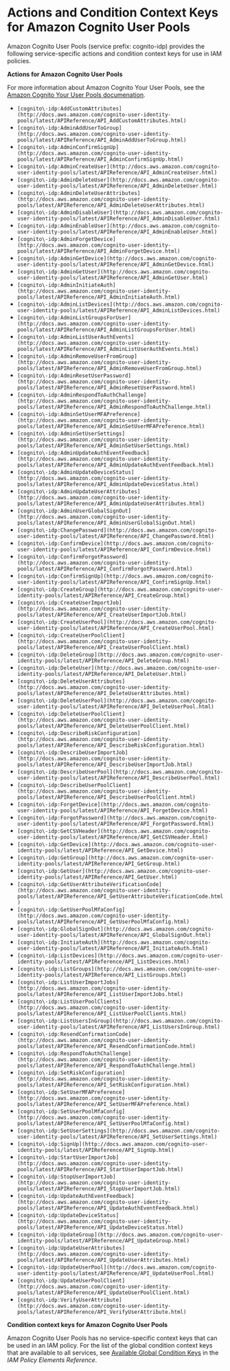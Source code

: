 # Actions and Condition Context Keys for Amazon Cognito User Pools<a name="list_cognito-idp"></a>

Amazon Cognito User Pools \(service prefix: cognito\-idp\) provides the following service\-specific actions and condition context keys for use in IAM policies\.

**Actions for Amazon Cognito User Pools**

For more information about Amazon Cognito Your User Pools, see the [Amazon Cognito Your User Pools documenation](http://docs.aws.amazon.com/cognito-user-identity-pools/latest/APIReference/)\.
+ `[cognito\-idp:AddCustomAttributes](http://docs.aws.amazon.com/cognito-user-identity-pools/latest/APIReference/API_AddCustomAttributes.html)`
+ `[cognito\-idp:AdminAddUserToGroup](http://docs.aws.amazon.com/cognito-user-identity-pools/latest/APIReference/API_AdminAddUserToGroup.html)`
+ `[cognito\-idp:AdminConfirmSignUp](http://docs.aws.amazon.com/cognito-user-identity-pools/latest/APIReference/API_AdminConfirmSignUp.html)`
+ `[cognito\-idp:AdminCreateUser](http://docs.aws.amazon.com/cognito-user-identity-pools/latest/APIReference/API_AdminCreateUser.html)`
+ `[cognito\-idp:AdminDeleteUser](http://docs.aws.amazon.com/cognito-user-identity-pools/latest/APIReference/API_AdminDeleteUser.html)`
+ `[cognito\-idp:AdminDeleteUserAttributes](http://docs.aws.amazon.com/cognito-user-identity-pools/latest/APIReference/API_AdminDeleteUserAttributes.html)`
+ `[cognito\-idp:AdminDisableUser](http://docs.aws.amazon.com/cognito-user-identity-pools/latest/APIReference/API_AdminDisableUser.html)`
+ `[cognito\-idp:AdminEnableUser](http://docs.aws.amazon.com/cognito-user-identity-pools/latest/APIReference/API_AdminEnableUser.html)`
+ `[cognito\-idp:AdminForgetDevice](http://docs.aws.amazon.com/cognito-user-identity-pools/latest/APIReference/API_AdminForgetDevice.html)`
+ `[cognito\-idp:AdminGetDevice](http://docs.aws.amazon.com/cognito-user-identity-pools/latest/APIReference/API_AdminGetDevice.html)`
+ `[cognito\-idp:AdminGetUser](http://docs.aws.amazon.com/cognito-user-identity-pools/latest/APIReference/API_AdminGetUser.html)`
+ `[cognito\-idp:AdminInitiateAuth](http://docs.aws.amazon.com/cognito-user-identity-pools/latest/APIReference/API_AdminInitiateAuth.html)`
+ `[cognito\-idp:AdminListDevices](http://docs.aws.amazon.com/cognito-user-identity-pools/latest/APIReference/API_AdminListDevices.html)`
+ `[cognito\-idp:AdminListGroupsForUser](http://docs.aws.amazon.com/cognito-user-identity-pools/latest/APIReference/API_AdminListGroupsForUser.html)`
+ `[cognito\-idp:AdminListUserAuthEvents](http://docs.aws.amazon.com/cognito-user-identity-pools/latest/APIReference/API_AdminListUserAuthEvents.html)`
+ `[cognito\-idp:AdminRemoveUserFromGroup](http://docs.aws.amazon.com/cognito-user-identity-pools/latest/APIReference/API_AdminRemoveUserFromGroup.html)`
+ `[cognito\-idp:AdminResetUserPassword](http://docs.aws.amazon.com/cognito-user-identity-pools/latest/APIReference/API_AdminResetUserPassword.html)`
+ `[cognito\-idp:AdminRespondToAuthChallenge](http://docs.aws.amazon.com/cognito-user-identity-pools/latest/APIReference/API_AdminRespondToAuthChallenge.html)`
+ `[cognito\-idp:AdminSetUserMFAPreference](http://docs.aws.amazon.com/cognito-user-identity-pools/latest/APIReference/API_AdminSetUserMFAPreference.html)`
+ `[cognito\-idp:AdminSetUserSettings](http://docs.aws.amazon.com/cognito-user-identity-pools/latest/APIReference/API_AdminSetUserSettings.html)`
+ `[cognito\-idp:AdminUpdateAuthEventFeedback](http://docs.aws.amazon.com/cognito-user-identity-pools/latest/APIReference/API_AdminUpdateAuthEventFeedback.html)`
+ `[cognito\-idp:AdminUpdateDeviceStatus](http://docs.aws.amazon.com/cognito-user-identity-pools/latest/APIReference/API_AdminUpdateDeviceStatus.html)`
+ `[cognito\-idp:AdminUpdateUserAttributes](http://docs.aws.amazon.com/cognito-user-identity-pools/latest/APIReference/API_AdminUpdateUserAttributes.html)`
+ `[cognito\-idp:AdminUserGlobalSignOut](http://docs.aws.amazon.com/cognito-user-identity-pools/latest/APIReference/API_AdminUserGlobalSignOut.html)`
+ `[cognito\-idp:ChangePassword](http://docs.aws.amazon.com/cognito-user-identity-pools/latest/APIReference/API_ChangePassword.html)`
+ `[cognito\-idp:ConfirmDevice](http://docs.aws.amazon.com/cognito-user-identity-pools/latest/APIReference/API_ConfirmDevice.html)`
+ `[cognito\-idp:ConfirmForgotPassword](http://docs.aws.amazon.com/cognito-user-identity-pools/latest/APIReference/API_ConfirmForgotPassword.html)`
+ `[cognito\-idp:ConfirmSignUp](http://docs.aws.amazon.com/cognito-user-identity-pools/latest/APIReference/API_ConfirmSignUp.html)`
+ `[cognito\-idp:CreateGroup](http://docs.aws.amazon.com/cognito-user-identity-pools/latest/APIReference/API_CreateGroup.html)`
+ `[cognito\-idp:CreateUserImportJob](http://docs.aws.amazon.com/cognito-user-identity-pools/latest/APIReference/API_CreateUserImportJob.html)`
+ `[cognito\-idp:CreateUserPool](http://docs.aws.amazon.com/cognito-user-identity-pools/latest/APIReference/API_CreateUserPool.html)`
+ `[cognito\-idp:CreateUserPoolClient](http://docs.aws.amazon.com/cognito-user-identity-pools/latest/APIReference/API_CreateUserPoolClient.html)`
+ `[cognito\-idp:DeleteGroup](http://docs.aws.amazon.com/cognito-user-identity-pools/latest/APIReference/API_DeleteGroup.html)`
+ `[cognito\-idp:DeleteUser](http://docs.aws.amazon.com/cognito-user-identity-pools/latest/APIReference/API_DeleteUser.html)`
+ `[cognito\-idp:DeleteUserAttributes](http://docs.aws.amazon.com/cognito-user-identity-pools/latest/APIReference/API_DeleteUserAttributes.html)`
+ `[cognito\-idp:DeleteUserPool](http://docs.aws.amazon.com/cognito-user-identity-pools/latest/APIReference/API_DeleteUserPool.html)`
+ `[cognito\-idp:DeleteUserPoolClient](http://docs.aws.amazon.com/cognito-user-identity-pools/latest/APIReference/API_DeleteUserPoolClient.html)`
+ `[cognito\-idp:DescribeRiskConfiguration](http://docs.aws.amazon.com/cognito-user-identity-pools/latest/APIReference/API_DescribeRiskConfiguration.html)`
+ `[cognito\-idp:DescribeUserImportJob](http://docs.aws.amazon.com/cognito-user-identity-pools/latest/APIReference/API_DescribeUserImportJob.html)`
+ `[cognito\-idp:DescribeUserPool](http://docs.aws.amazon.com/cognito-user-identity-pools/latest/APIReference/API_DescribeUserPool.html)`
+ `[cognito\-idp:DescribeUserPoolClient](http://docs.aws.amazon.com/cognito-user-identity-pools/latest/APIReference/API_DescribeUserPoolClient.html)`
+ `[cognito\-idp:ForgetDevice](http://docs.aws.amazon.com/cognito-user-identity-pools/latest/APIReference/API_ForgetDevice.html)`
+ `[cognito\-idp:ForgotPassword](http://docs.aws.amazon.com/cognito-user-identity-pools/latest/APIReference/API_ForgotPassword.html)`
+ `[cognito\-idp:GetCSVHeader](http://docs.aws.amazon.com/cognito-user-identity-pools/latest/APIReference/API_GetCSVHeader.html)`
+ `[cognito\-idp:GetDevice](http://docs.aws.amazon.com/cognito-user-identity-pools/latest/APIReference/API_GetDevice.html)`
+ `[cognito\-idp:GetGroup](http://docs.aws.amazon.com/cognito-user-identity-pools/latest/APIReference/API_GetGroup.html)`
+ `[cognito\-idp:GetUser](http://docs.aws.amazon.com/cognito-user-identity-pools/latest/APIReference/API_GetUser.html)`
+ `[cognito\-idp:GetUserAttributeVerificationCode](http://docs.aws.amazon.com/cognito-user-identity-pools/latest/APIReference/API_GetUserAttributeVerificationCode.html)`
+ `[cognito\-idp:GetUserPoolMfaConfig](http://docs.aws.amazon.com/cognito-user-identity-pools/latest/APIReference/API_GetUserPoolMfaConfig.html)`
+ `[cognito\-idp:GlobalSignOut](http://docs.aws.amazon.com/cognito-user-identity-pools/latest/APIReference/API_GlobalSignOut.html)`
+ `[cognito\-idp:InitiateAuth](http://docs.aws.amazon.com/cognito-user-identity-pools/latest/APIReference/API_InitiateAuth.html)`
+ `[cognito\-idp:ListDevices](http://docs.aws.amazon.com/cognito-user-identity-pools/latest/APIReference/API_ListDevices.html)`
+ `[cognito\-idp:ListGroups](http://docs.aws.amazon.com/cognito-user-identity-pools/latest/APIReference/API_ListGroups.html)`
+ `[cognito\-idp:ListUserImportJobs](http://docs.aws.amazon.com/cognito-user-identity-pools/latest/APIReference/API_ListUserImportJobs.html)`
+ `[cognito\-idp:ListUserPoolClients](http://docs.aws.amazon.com/cognito-user-identity-pools/latest/APIReference/API_ListUserPoolClients.html)`
+ `[cognito\-idp:ListUsersInGroup](http://docs.aws.amazon.com/cognito-user-identity-pools/latest/APIReference/API_ListUsersInGroup.html)`
+ `[cognito\-idp:ResendConfirmationCode](http://docs.aws.amazon.com/cognito-user-identity-pools/latest/APIReference/API_ResendConfirmationCode.html)`
+ `[cognito\-idp:RespondToAuthChallenge](http://docs.aws.amazon.com/cognito-user-identity-pools/latest/APIReference/API_RespondToAuthChallenge.html)`
+ `[cognito\-idp:SetRiskConfiguration](http://docs.aws.amazon.com/cognito-user-identity-pools/latest/APIReference/API_SetRiskConfiguration.html)`
+ `[cognito\-idp:SetUserMFAPreference](http://docs.aws.amazon.com/cognito-user-identity-pools/latest/APIReference/API_SetUserMFAPreference.html)`
+ `[cognito\-idp:SetUserPoolMfaConfig](http://docs.aws.amazon.com/cognito-user-identity-pools/latest/APIReference/API_SetUserPoolMfaConfig.html)`
+ `[cognito\-idp:SetUserSettings](http://docs.aws.amazon.com/cognito-user-identity-pools/latest/APIReference/API_SetUserSettings.html)`
+ `[cognito\-idp:SignUp](http://docs.aws.amazon.com/cognito-user-identity-pools/latest/APIReference/API_SignUp.html)`
+ `[cognito\-idp:StartUserImportJob](http://docs.aws.amazon.com/cognito-user-identity-pools/latest/APIReference/API_StartUserImportJob.html)`
+ `[cognito\-idp:StopUserImportJob](http://docs.aws.amazon.com/cognito-user-identity-pools/latest/APIReference/API_StopUserImportJob.html)`
+ `[cognito\-idp:UpdateAuthEventFeedback](http://docs.aws.amazon.com/cognito-user-identity-pools/latest/APIReference/API_UpdateAuthEventFeedback.html)`
+ `[cognito\-idp:UpdateDeviceStatus](http://docs.aws.amazon.com/cognito-user-identity-pools/latest/APIReference/API_UpdateDeviceStatus.html)`
+ `[cognito\-idp:UpdateGroup](http://docs.aws.amazon.com/cognito-user-identity-pools/latest/APIReference/API_UpdateGroup.html)`
+ `[cognito\-idp:UpdateUserAttributes](http://docs.aws.amazon.com/cognito-user-identity-pools/latest/APIReference/API_UpdateUserAttributes.html)`
+ `[cognito\-idp:UpdateUserPool](http://docs.aws.amazon.com/cognito-user-identity-pools/latest/APIReference/API_UpdateUserPool.html)`
+ `[cognito\-idp:UpdateUserPoolClient](http://docs.aws.amazon.com/cognito-user-identity-pools/latest/APIReference/API_UpdateUserPoolClient.html)`
+ `[cognito\-idp:VerifyUserAttribute](http://docs.aws.amazon.com/cognito-user-identity-pools/latest/APIReference/API_VerifyUserAttribute.html)`

**Condition context keys for Amazon Cognito User Pools**

Amazon Cognito User Pools has no service\-specific context keys that can be used in an IAM policy\. For the list of the global condition context keys that are available to all services, see [Available Global Condition Keys](reference_policies_condition-keys.md#AvailableKeys) in the *IAM Policy Elements Reference*\.